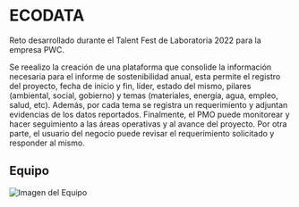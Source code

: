 # ECODATA

Reto desarrollado durante el Talent Fest de Laboratoria 2022 para la empresa PWC.

Se reealizo la creación de una plataforma que consolide la información necesaria para el informe de sostenibilidad anual, esta permite el registro del proyecto, fecha de inicio y fin, líder, estado del mismo, pilares (ambiental, social, gobierno) y temas (materiales, energía, agua, empleo, salud, etc). Además, por cada tema se registra un requerimiento y adjuntan evidencias de los datos reportados. Finalmente, el PMO puede monitorear y hacer seguimiento a las áreas operativas y al avance del proyecto. Por otra parte, el usuario del negocio puede revisar el requerimiento solicitado y responder al mismo.

## Equipo

![Imagen del Equipo](https://hub.laboratoria.la/hubfs/image-png-Sep-01-2022-07-05-30-37-PM.png)
